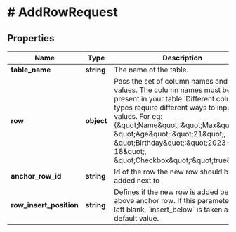 # # AddRowRequest

## Properties

Name | Type | Description | Notes
------------ | ------------- | ------------- | -------------
**table_name** | **string** | The name of the table. |
**row** | **object** | Pass the set of column names and their values. The column names must be present in your table. Different column types require different ways to input values. For eg: {\&quot;Name\&quot;:\&quot;Max\&quot;, \&quot;Age\&quot;:\&quot;21\&quot;, \&quot;Birthday\&quot;:\&quot;2023-02-18\&quot;, \&quot;Checkbox\&quot;:\&quot;true\&quot;} |
**anchor_row_id** | **string** | Id of the row the new row should be added next to | [optional]
**row_insert_position** | **string** | Defines if the new row is added below or above anchor row. If this parameter is left blank, &#x60;insert_below&#x60; is taken as default value. | [optional]

